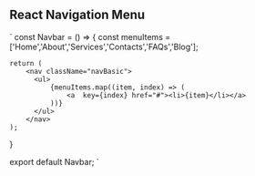 ## React Navigation Menu

`
const Navbar = () => {
    const menuItems = ['Home','About','Services','Contacts','FAQs','Blog'];
    
    return (
        <nav className="navBasic">
          <ul>
              {menuItems.map((item, index) => (
                  <a  key={index} href="#"><li>{item}</li></a>
              ))}
          </ul>
        </nav>
    );
}

export default Navbar;
`
